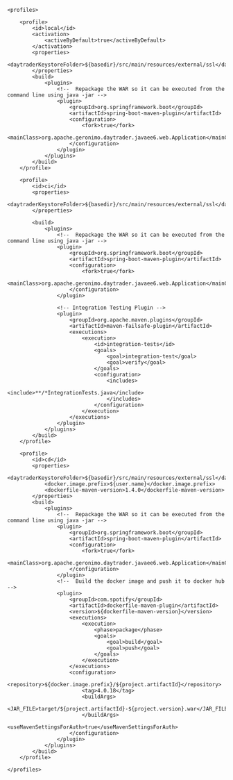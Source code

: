   	<profiles>
  
  		<profile>
  			<id>local</id>
  			<activation>
  				<activeByDefault>true</activeByDefault>
			</activation>
  			<properties>
  				<daytraderKeystoreFolder>${basedir}/src/main/resources/external/ssl</daytraderKeystoreFolder>
  			</properties>
  			<build>
				<plugins>
					<!--  Repackage the WAR so it can be executed from the command line using java -jar -->
					<plugin>
						<groupId>org.springframework.boot</groupId>
						<artifactId>spring-boot-maven-plugin</artifactId>				
						<configuration>
							<fork>true</fork>
							<mainClass>org.apache.geronimo.daytrader.javaee6.web.Application</mainClass>
						</configuration>
					</plugin>
				</plugins>
			</build>
		</profile>
		
		<profile>
  			<id>ci</id>
  			<properties>
  				<daytraderKeystoreFolder>${basedir}/src/main/resources/external/ssl</daytraderKeystoreFolder>
  			</properties>
  			
			<build>
				<plugins>
					<!--  Repackage the WAR so it can be executed from the command line using java -jar -->
					<plugin>
						<groupId>org.springframework.boot</groupId>
						<artifactId>spring-boot-maven-plugin</artifactId>				
						<configuration>
							<fork>true</fork>
							<mainClass>org.apache.geronimo.daytrader.javaee6.web.Application</mainClass>
						</configuration>
					</plugin>
					
					<!-- Integration Testing Plugin -->
					<plugin>
						<groupId>org.apache.maven.plugins</groupId>
						<artifactId>maven-failsafe-plugin</artifactId>
						<executions>
							<execution>
								<id>integration-tests</id>
								<goals>
									<goal>integration-test</goal>
									<goal>verify</goal>
								</goals>
								<configuration>
									<includes>
										<include>**/*IntegrationTests.java</include>
									</includes>
								</configuration>
							</execution>
						</executions>
					</plugin>
				</plugins>
			</build>		
		</profile>
		
  		<profile>
  			<id>cd</id>
  			<properties>
  				<daytraderKeystoreFolder>${basedir}/src/main/resources/external/ssl</daytraderKeystoreFolder>
				<docker.image.prefix>${user.name}</docker.image.prefix>
				<dockerfile-maven-version>1.4.0</dockerfile-maven-version>	
  			</properties>
  			<build>
				<plugins>
					<!--  Repackage the WAR so it can be executed from the command line using java -jar -->
					<plugin>
						<groupId>org.springframework.boot</groupId>
						<artifactId>spring-boot-maven-plugin</artifactId>				
						<configuration>
							<fork>true</fork>
							<mainClass>org.apache.geronimo.daytrader.javaee6.web.Application</mainClass>
						</configuration>
					</plugin>
					<!--  Build the docker image and push it to docker hub -->
			        <plugin>
		       			<groupId>com.spotify</groupId>
       					<artifactId>dockerfile-maven-plugin</artifactId>
       					<version>${dockerfile-maven-version}</version>
       					<executions>
         					<execution>
           						<phase>package</phase>
			           			<goals>
            						<goal>build</goal>
             						<goal>push</goal>
			           			</goals>
			        		</execution>
      					</executions>
      					<configuration>
        					<repository>${docker.image.prefix}/${project.artifactId}</repository>
        					<tag>4.0.18</tag>
				    		<buildArgs>
          						<JAR_FILE>target/${project.artifactId}-${project.version}.war</JAR_FILE>
				    		</buildArgs>
						    <useMavenSettingsForAuth>true</useMavenSettingsForAuth>
			    		</configuration>
    				</plugin>
				</plugins>
			</build>
		</profile>

	</profiles>
